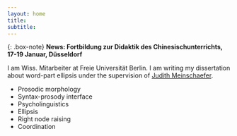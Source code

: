 ```yaml
---
layout: home
title:
subtitle:
---
```



{: .box-note}
**News: Fortbildung zur Didaktik des Chinesischunterrichts, 17-19 Januar, Düsseldorf**

I am Wiss. Mitarbeiter at Freie Universität Berlin. I am writing my dissertation about word-part ellipsis under the supervision of [Judith Meinschaefer](https://www.geisteswissenschaften.fu-berlin.de/we05/institut/mitarbeiter/meinschaefer/index.html).


* Prosodic morphology
* Syntax-prosody interface
* Psycholinguistics
* Ellipsis
* Right node raising
* Coordination
